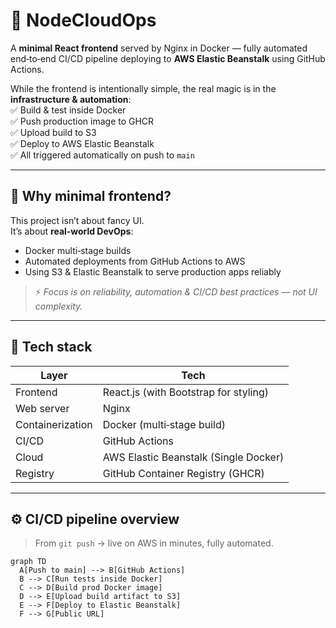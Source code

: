 # 🚀 NodeCloudOps

A **minimal React frontend** served by Nginx in Docker — fully automated end‑to‑end CI/CD pipeline deploying to **AWS Elastic Beanstalk** using GitHub Actions.

While the frontend is intentionally simple, the real magic is in the **infrastructure & automation**:  
✅ Build & test inside Docker  
✅ Push production image to GHCR  
✅ Upload build to S3  
✅ Deploy to AWS Elastic Beanstalk  
✅ All triggered automatically on push to `main`

---

## 🌱 Why minimal frontend?

This project isn’t about fancy UI.  
It’s about **real‑world DevOps**:
- Docker multi‑stage builds
- Automated deployments from GitHub Actions to AWS
- Using S3 & Elastic Beanstalk to serve production apps reliably

> ⚡ *Focus is on reliability, automation & CI/CD best practices — not UI complexity.*

---

## 🐳 Tech stack

| Layer            | Tech                                     
| ---------------- | ---------------------------------------- 
| Frontend         | React.js (with Bootstrap for styling)   
| Web server       | Nginx                                    
| Containerization | Docker (multi‑stage build)               
| CI/CD            | GitHub Actions                           
| Cloud            | AWS Elastic Beanstalk (Single Docker)   
| Registry         | GitHub Container Registry (GHCR)         

---

## ⚙️ CI/CD pipeline overview

> From `git push` → live on AWS in minutes, fully automated.

```mermaid
graph TD
  A[Push to main] --> B[GitHub Actions]
  B --> C[Run tests inside Docker]
  C --> D[Build prod Docker image]
  D --> E[Upload build artifact to S3]
  E --> F[Deploy to Elastic Beanstalk]
  F --> G[Public URL]
